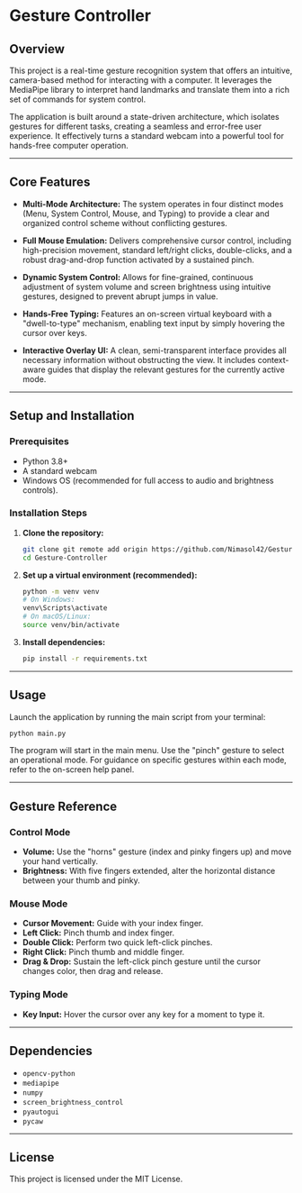 # Gesture Controller 

## Overview

This project is a real-time gesture recognition system that offers an intuitive, camera-based method for interacting with a computer. It leverages the MediaPipe library to interpret hand landmarks and translate them into a rich set of commands for system control.

The application is built around a state-driven architecture, which isolates gestures for different tasks, creating a seamless and error-free user experience. It effectively turns a standard webcam into a powerful tool for hands-free computer operation.

---

## Core Features

- **Multi-Mode Architecture:** The system operates in four distinct modes (Menu, System Control, Mouse, and Typing) to provide a clear and organized control scheme without conflicting gestures.

- **Full Mouse Emulation:** Delivers comprehensive cursor control, including high-precision movement, standard left/right clicks, double-clicks, and a robust drag-and-drop function activated by a sustained pinch.

- **Dynamic System Control:** Allows for fine-grained, continuous adjustment of system volume and screen brightness using intuitive gestures, designed to prevent abrupt jumps in value.

- **Hands-Free Typing:** Features an on-screen virtual keyboard with a "dwell-to-type" mechanism, enabling text input by simply hovering the cursor over keys.

- **Interactive Overlay UI:** A clean, semi-transparent interface provides all necessary information without obstructing the view. It includes context-aware guides that display the relevant gestures for the currently active mode.

---

## Setup and Installation

### Prerequisites
- Python 3.8+
- A standard webcam
- Windows OS (recommended for full access to audio and brightness controls).

### Installation Steps

1.  **Clone the repository:**
    ```bash
    git clone git remote add origin https://github.com/Nimasol42/Gesture-Controller
    cd Gesture-Controller
    ```

2.  **Set up a virtual environment (recommended):**
    ```bash
    python -m venv venv
    # On Windows:
    venv\Scripts\activate
    # On macOS/Linux:
    source venv/bin/activate
    ```

3.  **Install dependencies:**
    ```bash
    pip install -r requirements.txt
    ```

---

## Usage

Launch the application by running the main script from your terminal:
```bash
python main.py
```
The program will start in the main menu. Use the "pinch" gesture to select an operational mode. For guidance on specific gestures within each mode, refer to the on-screen help panel.

---

## Gesture Reference

### Control Mode
- **Volume:** Use the "horns" gesture (index and pinky fingers up) and move your hand vertically.
- **Brightness:** With five fingers extended, alter the horizontal distance between your thumb and pinky.

### Mouse Mode
- **Cursor Movement:** Guide with your index finger.
- **Left Click:** Pinch thumb and index finger.
- **Double Click:** Perform two quick left-click pinches.
- **Right Click:** Pinch thumb and middle finger.
- **Drag & Drop:** Sustain the left-click pinch gesture until the cursor changes color, then drag and release.

### Typing Mode
- **Key Input:** Hover the cursor over any key for a moment to type it.

---

## Dependencies
- `opencv-python`
- `mediapipe`
- `numpy`
- `screen_brightness_control`
- `pyautogui`
- `pycaw`

---

## License
This project is licensed under the MIT License.
